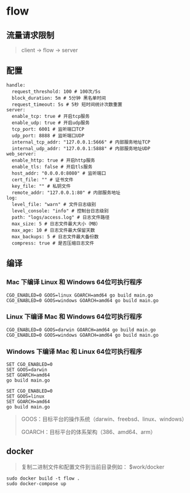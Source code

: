 # flow

## 流量请求限制

> client -> flow -> server

## 配置

```
handle:
  request_threshold: 100 # 100次/5s
  block_duration: 5m # 5分钟 黑名单时间
  request_timeout: 5s # 5秒 短时间统计次数重置
server:
  enable_tcp: true # 开启tcp服务
  enable_udp: true # 开启udp服务
  tcp_port: 6001 # 监听端口TCP
  udp_port: 8888 # 监听端口UDP
  internal_tcp_addr: "127.0.0.1:5666" # 内部服务地址TCP
  internal_udp_addr: "127.0.0.1:5888" # 内部服务地址UDP
web_server:
  enable_http: true # 开启http服务
  enable_tls: false # 开启tls服务
  host_addr: "0.0.0.0:8080" # 监听端口
  cert_file: "" # 证书文件
  key_file: "" # 私钥文件
  remote_addr: "127.0.0.1:80" # 内部服务地址
log:
  level_file: "warn" # 文件日志级别
  level_console: "info" # 控制台日志级别
  path: "logs/access.log" # 日志文件路径
  max_size: 5 # 日志文件最大大小（MB）
  max_age: 10 # 日志文件最大保留天数
  max_backups: 5 # 日志文件最大备份数
  compress: true # 是否压缩日志文件
```

## 编译
### Mac 下编译 Linux 和 Windows 64位可执行程序

```
CGO_ENABLED=0 GOOS=linux GOARCH=amd64 go build main.go
CGO_ENABLED=0 GOOS=windows GOARCH=amd64 go build main.go
```

### Linux 下编译 Mac 和 Windows 64位可执行程序

```
CGO_ENABLED=0 GOOS=darwin GOARCH=amd64 go build main.go
CGO_ENABLED=0 GOOS=windows GOARCH=amd64 go build main.go
```

### Windows 下编译 Mac 和 Linux 64位可执行程序

```
SET CGO_ENABLED=0
SET GOOS=darwin
SET GOARCH=amd64
go build main.go

SET CGO_ENABLED=0
SET GOOS=linux
SET GOARCH=amd64
go build main.go
```

> GOOS：目标平台的操作系统（darwin、freebsd、linux、windows）
> 
> GOARCH：目标平台的体系架构（386、amd64、arm）

## docker
> 复制二进制文件和配置文件到当前目录例如： $work/docker
```
sudo docker build -t flow .
sudo docker-compose up
```